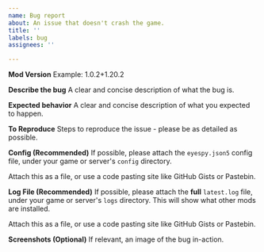 ```yaml
---
name: Bug report
about: An issue that doesn't crash the game.
title: ''
labels: bug
assignees: ''

---
```


**Mod Version**
Example: 1.0.2+1.20.2

**Describe the bug**
A clear and concise description of what the bug is.

**Expected behavior**
A clear and concise description of what you expected to happen.

**To Reproduce**
Steps to reproduce the issue - please be as detailed as possible.

**Config (Recommended)**
If possible, please attach the `eyespy.json5` config file, under your game or server's `config` directory. 

Attach this as a file, or use a code pasting site like GitHub Gists or Pastebin.

**Log File (Recommended)**
If possible, please attach the **full** `latest.log` file, under your game or server's `logs` directory. This will show what other mods are installed. 

Attach this as a file, or use a code pasting site like GitHub Gists or Pastebin.

**Screenshots (Optional)**
If relevant, an image of the bug in-action.
